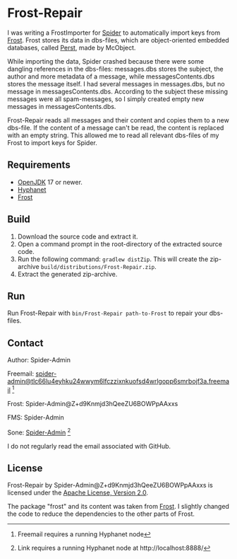 # Frost-Repair

I was writing a FrostImporter for [Spider](https://github.com/Spider-Admin/Spider) to automatically import keys from [Frost](https://jtcfrost.sourceforge.net/). Frost stores its data in dbs-files, which are object-oriented embedded databases, called [Perst](https://www.mcobject.com/perst/), made by McObject.

While importing the data, Spider crashed because there were some dangling references in the dbs-files: messages.dbs stores the subject, the author and more metadata of a message, while messagesContents.dbs stores the message itself. I had several messages in messages.dbs, but no message in messagesContents.dbs. According to the subject these missing messages were all spam-messages, so I simply created empty new messages in messagesContents.dbs.

Frost-Repair reads all messages and their content and copies them to a new dbs-file. If the content of a message can't be read, the content is replaced with an empty string. This allowed me to read all relevant dbs-files of my Frost to import keys for Spider.

## Requirements

- [OpenJDK](https://openjdk.org/) 17 or newer.
- [Hyphanet](https://www.hyphanet.org/)
- [Frost](https://jtcfrost.sourceforge.net/)

## Build

1. Download the source code and extract it.
2. Open a command prompt in the root-directory of the extracted source code.
3. Run the following command: `gradlew distZip`. This will create the zip-archive `build/distributions/Frost-Repair.zip`.
4. Extract the generated zip-archive.

## Run

Run Frost-Repair with `bin/Frost-Repair path-to-Frost` to repair your dbs-files.

## Contact

Author: Spider-Admin

Freemail: spider-admin@tlc66lu4eyhku24wwym6lfczzixnkuofsd4wrlgopp6smrbojf3a.freemail [^1]

Frost: Spider-Admin@Z+d9Knmjd3hQeeZU6BOWPpAAxxs

FMS: Spider-Admin

Sone: [Spider-Admin](http://localhost:8888/Sone/viewSone.html?sone=msXvLpwmDqprlrYZ5ZRZyi7VUcWQ~Wisznv9JkQuSXY) [^2]

I do not regularly read the email associated with GitHub.

## License

Frost-Repair by Spider-Admin@Z+d9Knmjd3hQeeZU6BOWPpAAxxs is licensed under the [Apache License, Version 2.0](https://www.apache.org/licenses/LICENSE-2.0).

The package "frost" and its content was taken from [Frost](https://jtcfrost.sourceforge.net/). I slightly changed the code to reduce the dependencies to the other parts of Frost.

[^1]: Freemail requires a running Hyphanet node
[^2]: Link requires a running Hyphanet node at http://localhost:8888/
